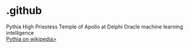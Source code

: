 # .github
Pythia High Priestess Temple of Apollo at Delphi Oracle machine learning intelligence<br />
<a href="https://en.wikipedia.org/wiki/Pythia">Pythia on wikipedia></a>
